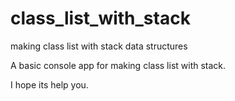 # class_list_with_stack
making class list with stack data structures

A basic console app for making class list with stack. 

I hope its help you.

